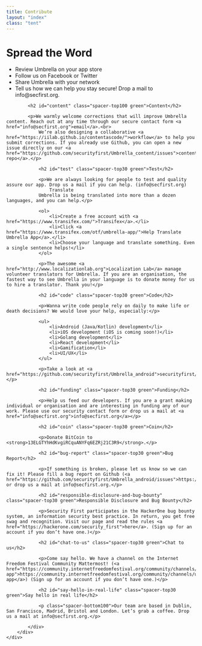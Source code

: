 ```yaml
---
title: Contribute
layout: "index"
class: "tent"
---
```


<div class="intro">
	<div class="container">
		<div class="row">
			<div class="col-12">
				<div class="d-none d-lg-block spacer-top100"></div>
				<h1 class="">Spread the Word</h1>
				<div class="home-description spacer-bottom100">
					<ul>
						<li> Review Umbrella on your app store</li>
						<li> Follow us on Facebook or Twitter</li>
						<li> Share Umbrella with your network</li>
						<li> Tell us how we can help you stay secure! Drop a mail to info@secfirst.org. </li>
					</ul>
				</div>
			</div>
		</div>
	</div>
</div>
<div class="container">
	<div class="row">
		<div class="col-8 offset-lg-2">

			<h2 id="content" class="spacer-top100 green">Content</h2>

			<p>We warmly welcome corrections that will improve Umbrella content. Reach out at any time through our secure contact form <a href="info@secfirst.org">email</a>.<br>
				We’re also designing a collaborative <a href="https://iilab.github.io/contentascode/">workflow</a> to help you submit corrections. If you already use Github, you can open a new issue directly on our <a href="https://github.com/securityfirst/Umbrella_content/issues">content repo</a>.</p>

				<h2 id="test" class="spacer-top30 green">Test</h2>

				<p>We are always looking for people to test and quality assure our app. Drop us a mail if you can help. (info@secfirst.org)
					Translate
				Umbrella is being translated into more than a dozen languages, and you can help.</p>

				<ol>
					<li>Create a free account with <a href="https://www.transifex.com/">Transifex</a>.</li>
					<li>Click <a href="https://www.transifex.com/otf/umbrella-app/">Help Translate Umbrella App</a>.</li>
					<li>Choose your language and translate something. Even a single sentence helps!</li>
				</ol>

				<p>The awesome <a href="http://www.localizationlab.org">Localization Lab</a> manage volunteer translators for Umbrella. If you are an organisation, the fastest way to see Umbrella in your language is to donate money for us to hire a translator. Thank you!</p>

				<h2 id="code" class="spacer-top30 green">Code</h2>

				<p>Wanna write code people rely on daily to make life or death decisions? We would love your help, especially:</p>

				<ul>
					<li>Android (Java/Kotlin) development</li>
					<li>iOS development (iOS is coming soon!)</li>
					<li>Golang development</li>
					<li>React development</li>
					<li>Gamification</li>
					<li>UI/UX</li>
				</ul>

				<p>Take a look at <a href="https://github.com/securityfirst/Umbrella_android">securityfirst/Umbrella_android</a></p>

				<h2 id="funding" class="spacer-top30 green">Funding</h2>

				<p>Help us feed our developers. If you are a grant making individual or organisation and are interesting in funding any of our work. Please use our security contact form or drop us a mail at <a href="info@secfirst.org">info@secfirst.org</a></p>

				<h2 id="coin" class="spacer-top30 green">Coin</h2>

				<p>Donate BitCoin to <strong>13ELGTYhHdKvgiRCquANYFq6EZRj21C3R9</strong>.</p>

				<h2 id="bug-report" class="spacer-top30 green">Bug Report</h2>

				<p>If something is broken, please let us know so we can fix it! Please fill a bug report on Github (<a href="https://github.com/securityfirst/Umbrella_android/issues">https://github.com/securityfirst/Umbrella_android/issues</a>) or drop us a mail at info@secfirst.org.</p>

				<h2 id="responsible-disclosure-and-bug-bounty" class="spacer-top30 green">Responsible Disclosure and Bug Bounty</h2>

				<p>Security First participates in the HackerOne bug bounty system, an information security best practice. In return, you get free swag and recognition. Visit our page and read the rules <a href="https://hackerone.com/security_first">here</a>. (Sign up for an account if you don’t have one.)</p>

				<h2 id="chat-to-us" class="spacer-top30 green">Chat to us</h2>

				<p>Come say hello. We have a channel on the Internet Freedom Festival Community Mattermost! (<a href="https://community.internetfreedomfestival.org/community/channels/umbrella-app">https://community.internetfreedomfestival.org/community/channels/umbrella-app</a>) (Sign up for an account if you don’t have one.)</p>

				<h2 id="say-hello-in-real-life" class="spacer-top30 green">Say hello in real life</h2>

				<p class="spacer-bottom100">Our team are based in Dublin, San Francisco, Madrid, Bristol and London. Let’s grab a coffee. Drop us a mail at info@secfirst.org.</p>

			</div>
		</div>
	</div>
